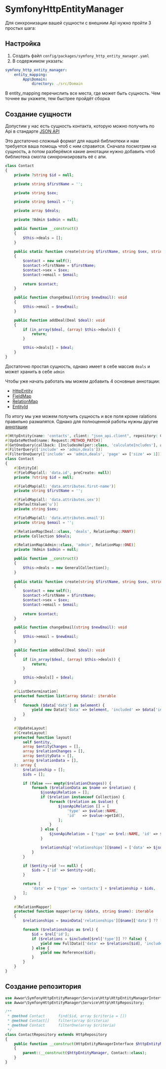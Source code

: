 # SymfonyHttpEntityManager

Для синхронизации вашей сущности с внешним Api нужно пройти 3 простых шага:

## Настройка

1) Создать файл `config/packages/symfony_http_entity_manager.yaml`
2) В содержимом указать:

```yaml
symfony_http_entity_manager:
    entity_mapping:
        App\Domain:
            directory: ./src/Domain
```

В entity_mapping перечислить все места, где может быть сущность. Чем точнее вы укажете, тем быстрее пройдёт сборка

## Создание сущности

Допустим у нас есть сущность контакта, которую можно получить по Api в стандарте [JSON API](https://jsonapi.org/)

Это достаточно сложный формат для нашей библиотеки и нам требуется ваша помощь чтоб с ним справится. Сначала посмотрим
на сущность, а потом разберёмся какие аннотации нужно добавить чтоб библиотека смогла синхронизировать её с апи.

```php
class Contact
{
    private ?string $id = null;

    private string $firstName = '';

    private string $sex;

    private string $email = '';

    private array $deals;

    private ?Admin $admin = null;

    public function __construct()
    {
        $this->deals = [];
    }
    
    public static function create(string $firstName, string $sex, string $email): self
    {
        $contact = new self();
        $contact->firstName = $firstName;
        $contact->sex = $sex;
        $contact->email = $email;
        
        return $contact;
    }

    public function changeEmail(string $newEmail): void
    {
        $this->email = $newEmail;
    }

    public function addDeal(Deal $deal): void
    {
        if (in_array($deal, (array) $this->deals)) {
            return;
        }

        $this->deals[] = $deal;
    }
}
```

Достаточно простая сущность, однако имеет в себе массив `deals`  и может хранить в себе `admin`

Чтобы уже начать работать мы можем добавить 4 основные аннотации:

- [HttpEntity](ANNOTATIONS.md#httpentity)
- [FieldMap](ANNOTATIONS.md#fieldmap)
- [RelationMap](ANNOTATIONS.md#relationmap)
- [EntityId](ANNOTATIONS.md#entityid)

По итогу мы уже можем получить сущность и все поля кроме ralations правильно размапятся. Однако для полноценной работы
нужны другие [аннотации](ANNOTATIONS.md)

```php
#[HttpEntity(name: 'contacts', client: "json_api.client", repository: ContactRepository::class, delete: 'delete-admin/{id}')]
#[UpdateMethod(name: Request::METHOD_PATCH)]
#[GetOneQuery(callback: [IncludesHelper::class, 'calculateIncludes'], args: [self::class])]
#[FilterQuery(['include' => 'admin,deals'])]
#[FilterOneQuery(['include' => 'admin,deals', 'page' => ['size' => 1]])]
class Contact
{
    #[EntityId]
    #[FieldMap(all: 'data.id', preCreate: null)]
    private ?string $id = null;

    #[FieldMap(all: 'data.attributes.first-name')]
    private string $firstName = '';

    #[FieldMap(all: 'data.attributes.sex')]
    #[DefaultValue('u')]
    private string $sex;

    #[FieldMap(all: 'data.attributes.email')]
    private string $email = '';

    #[RelationMap(Deal::class, 'deals', RelationMap::MANY)]
    private Collection $deals;

    #[RelationMap(Admin::class, 'admin', RelationMap::ONE)]
    private ?Admin $admin = null;

    public function __construct()
    {
        $this->deals = new GeneralCollection();
    }
    
    public static function create(string $firstName, string $sex, string $email): self
    {
        $contact = new self();
        $contact->firstName = $firstName;
        $contact->sex = $sex;
        $contact->email = $email;
        
        return $contact;
    }

    public function changeEmail(string $newEmail): void
    {
        $this->email = $newEmail;
    }

    public function addDeal(Deal $deal): void
    {
        if (in_array($deal, (array) $this->deals)) {
            return;
        }

        $this->deals[] = $deal;
    }
    
    #[ListDetermination]
    protected function list(array $data): iterable
    {
        foreach ($data['data'] as $element) {
            yield new Data(['data' => $element, 'included' => $data['included']], $data['links']['next']);
        }
    }
    
    #[UpdateLayout]
    #[CreateLayout]
    protected function layout(
        self $entity,
        array $entityChanges = [],
        array $relationChanges = [],
        array $entityData = [],
        array $relationData = [],
    ): array {
        $relationship = [];
        $ids = [];

        if (false === empty($relationChanges)) {
            foreach ($relationData as $name => $relation) {
                $jsonApiRelation = [];
                if ($relation instanceof Collection) {
                    foreach ($relation as $value) {
                        $jsonApiRelation [] = [
                            'type' => $value::NAME,
                            'id'   => $value->getId(),
                        ];
                    }
                } else {
                    $jsonApiRelation = ['type' => $rel::NAME, 'id' => $rel->getId()];
                }

                $relationship['relationships'][$name] = ['data' => $jsonApiRelation];
            }
        }

        if ($entity->id !== null) {
            $ids = ['id' => $entity->id];
        }

        return [
            'data' => ['type' => 'contacts'] + $relationship + $ids,
        ];
    }
    
    #[RelationMapper]
    protected function mapper(array &$data, string $name): iterable
    {
        $relationships = $mainData['relationships'][$name]['data'] ?? [];

        foreach ($relationships as $rel) {
            $id = $rel['id'];
            if ($relations = $included[$rel['type']] ?? false) {
                yield new FullData(['data' => $relations[$id], 'included' => $data['included']]);
            } else {
                yield new Reference($id);
            }
        }
    }
}
```

## Создание репозитория

```php
use Awwar\SymfonyHttpEntityManager\Service\Http\HttpEntityManagerInterface;
use Awwar\SymfonyHttpEntityManager\Service\Http\HttpRepository;

/**
 * @method Contact      find($id, array $criteria = [])
 * @method Contact[]    filter(array $criteria)
 * @method Contact      filterOne(array $criteria)
 */
class ContactRepository extends HttpRepository
{
    public function __construct(HttpEntityManagerInterface $httpEntityManager)
    {
        parent::__construct($httpEntityManager, Contact::class);
    }
}
```
